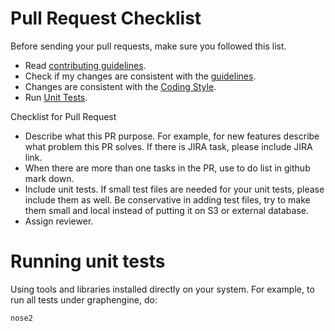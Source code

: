 # Pull Request Checklist

Before sending your pull requests, make sure you followed this list.

- Read [contributing guidelines](CONTRIBUTING.md).
- Check if my changes are consistent with the [guidelines](TBD).
- Changes are consistent with the [Coding Style](TBD).
- Run [Unit Tests](TBD).

Checklist for Pull Request
- Describe what this PR purpose. For example, for new features describe what problem this PR solves. If there is JIRA task, please include JIRA link. 
- When there are more than one tasks in the PR, use to do list in github mark down. 
- Include unit tests. If small test files are needed for your unit tests, please include them as well. Be conservative in adding test files, try to make them small and local instead of putting it on S3 or external database.
- Assign reviewer.


# Running unit tests
Using tools and libraries installed directly on your system.
   For example, to run all tests under graphengine, do:

   ```bash
   nose2
   ```

